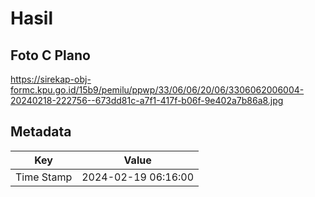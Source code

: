 # Hasil

## Foto C Plano

https://sirekap-obj-formc.kpu.go.id/15b9/pemilu/ppwp/33/06/06/20/06/3306062006004-20240218-222756--673dd81c-a7f1-417f-b06f-9e402a7b86a8.jpg


## Metadata

| Key        | Value               |
| ---------- | ------------------- |
| Time Stamp | 2024-02-19 06:16:00 |



